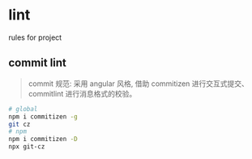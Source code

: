 # lint
rules for project

## commit lint
> commit 规范: 采用 angular 风格, 借助 commitizen 进行交互式提交、commitlint 进行消息格式的校验。
```bash
# global
npm i commitizen -g
git cz
# npm
npm i commitizen -D
npx git-cz
```